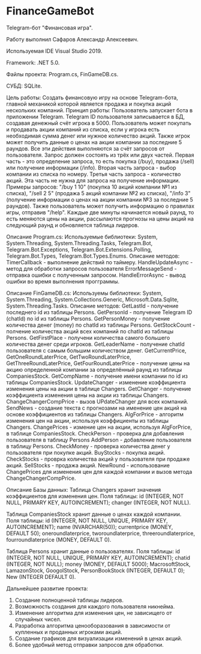 # FinanceGameBot
Telegram-бот "Финансовая игра".

Работу выполнил Сафаров Александр Алексеевич.

Используемая IDE Visual Studio 2019.

Framework: .NET 5.0.

Файлы проекта: Program.cs, FinGameDB.cs.

СУБД: SQLite.

Цель работы: Создать финансовую игру на основе Telegram-бота, главной механикой которой является продажа и покупка акций нескольких компаний.
Принцип работы: Пользователь запускает бота в приложении Telegram. Telegram ID пользователя записывается в БД, создавая денежный счёт игрока в 5000. Пользователь может покупать и продавать акции компаний из списка, если у игрока есть необходимая сумма денег или нужное количество акций. Также игрок может получить данные о ценах на акции компании за последние 5 раундов. Все эти действия выполняются за счёт запросов от пользователя. Запрос должен состоять из трёх или двух частей. Первая часть - это определение запроса, то есть покупка (/buy), продажа (/sell) или получение информации (/info). Вторая часть запроса - выбор компании из списка по номеру. Третья часть запроса - количество акций. Эта часть не нужна для запроса на получение информации. Примеры запросов: "/buy 1 10" (покупка 10 акций компании №1 из списка), "/sell 2 5" (продажа 5 акций компании №2 из списка), "/info 3" (получение информации о ценах на акции компании №3 за последние 5 раундов). Также пользователь может получить информацию о правилах игры, отправив "/help". Каждые две минуты начинается новый раунд, то есть меняются цены на акции, рассылаются прогнозы на цены акций на следующий раунд и обновляется таблица лидеров.

Описание Program.cs:
Используемые библиотеки: 
System, System.Threading, System.Threading.Tasks, Telegram.Bot, Telegram.Bot.Exceptions, Telegram.Bot.Extensions.Polling, Telegram.Bot.Types, Telegram.Bot.Types.Enums.
Описание методов:
TimerCallback - выполнение действий по таймеру.
HandleUpdateAsync - метод для обработки запросов пользователя
ErrorMessageSend - отправка ошибки с полученным запросом.
HandleErrorAsync - вывод ошибки во время выполнения прогграммы.

Описание FinGameDB.cs:
Используемы библиотеки:
System, System.Threading, System.Collections.Generic, Microsoft.Data.Sqlite, System.Threading.Tasks.
Описание методов:
GetLastId - получение последнего id из таблицы Persons.
GetPersonId - получение Telegram ID (chatId) по id из таблицы Persons.
GetPersonMoney - получение количества денег (money) по chatId из таблицы Persons.
GetStockCount - полчение количества акций всех компаний по chatId из таблицы Persons.
GetFirstPlace - получени количества самого большего количества денег среди игроков.
GetLeaderName - получение chatId пользователя с самым большим количеством денег.
GetCurrentPrice, GetOneRoundLaterPrice, GetTwoRoundLaterPrice, GetThreeRoundLaterPrice, GetFourRoundLaterPrice - получение цены на акцию определенной компании за определённый раунд из таблицы CompaniesStock.
GetCompName - получение имени компании по id из таблицы CompaniesStock.
UpdateChanger - изменение коэффициента изменения цены на акции в таблице Changers.
GetChanger - получение коэффициента изменения цены на акции из таблицы Changers.
ChangeChangerCompPrice - вызов UPdateChanger для всех компаний.
SendNews - создание текста с прогнозами на именение цен акций на основе коэффициентов из таблицы Changers.
AlgForPrice - алгоритм изменения цен на акции, используя коэффициенты из таблицы Changers.
ChangePrices - измение цен на акции, используя AlgForPrice, в таблице CompaniesStock.
CheckPerson - проверка для добавления пользователя в таблицу Persons
AddPerson - добавление пользователя в таблицу Persons.
CheckMoney - проверка количества денег у пользователя при покупке акций.
BuyStocks - покупка акций.
CheckStocks - проврка количества акций у пользователя при продаже акций.
SellStocks - продажа акций.
NewRound - использование ChangePrices для изменения цен для каждой компании и вызов метода ChangeChangerCompPrice.

Описание Базы данных:
Таблица Changers хранит значения коэффициентов для изменения цен.
Поля таблицы:
id (INTEGER, NOT NULL, PRIMARY KEY, AUTOINCREMENT);
changer (INTEGER, NOT NULL).

Таблица CompaniesStock хранит данные о ценах каждой компании.
Поля таблицы:
id (INTEGER, NOT NULL, UNIQUE, PRIMARY KEY, AUTOINCREMENT);
name (NVARCHAR(50));
currentprice (MONEY, DEFAULT 50);
oneroundlaterprice, tworoundlaterprice, threeroundlaterprice, fourroundlaterprice (MONEY, DEFAULT 0).

Таблица Persons хранит данные о пользователях.
Поля таблицы:
id (INTEGER, NOT NULL, UNIQUE, PRIMARY KEY, AUTOINCREMENT);
chatid (INTEGER, NOT NULL);
money (MONEY, DEFAULT 5000);
MacrosoftStock, LamazonStock, GoogolStock, PersonBookStock (INTEGER, DEFAULT 0);
New (INTEGER DEFAULT 0).

Дальнейшее развитие проекта:
1) Создание полноценной таблицы лидеров.
2) Возможность создания для каждого пользователя никнейма.
3) Изменение алгоритма для изменения цен, не зависищего от случайных чисел.
4) Разработка алгоритма ценооборазования в зависимости от купленных и проданных игроками акций.
5) Создание графиков для визуализации изменений в ценах акций.
6) Более удобный метод отправки запросов для обработки.

